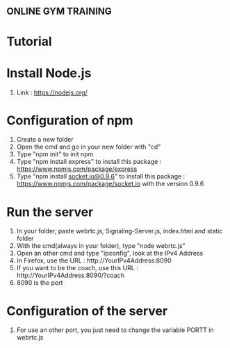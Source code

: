 ## ONLINE GYM TRAINING

# Tutorial

# Install Node.js

1. Link : https://nodejs.org/

# Configuration of npm

1. Create a new folder
2. Open the cmd and go in your new folder with "cd"
3. Type "npm init" to init npm
4. Type "npm install express" to install this package : https://www.npmjs.com/package/express
5. Type "npm install socket.io@0.9.6" to install this package : https://www.npmjs.com/package/socket.io with the version 0.9.6

# Run the server

1. In your folder, paste webrtc.js, Signaling-Server.js, index.html and static folder
2. With the cmd(always in your folder), type "node webrtc.js"
3. Open an other cmd and type "ipconfig", look at the IPv4 Address
4. In Firefox, use the URL : http://YourIPv4Address:8090
5. If you want to be the coach, use this URL : http://YourIPv4Address:8090/?coach
6. 8090 is the port

# Configuration of the server

1. For use an other port, you just need to change the variable PORTT in webrtc.js

